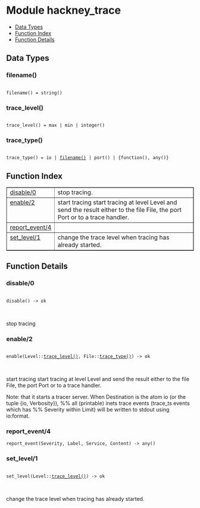 

# Module hackney_trace #
* [Data Types](#types)
* [Function Index](#index)
* [Function Details](#functions)

<a name="types"></a>

## Data Types ##




### <a name="type-filename">filename()</a> ###


<pre><code>
filename() = string()
</code></pre>




### <a name="type-trace_level">trace_level()</a> ###


<pre><code>
trace_level() = max | min | integer()
</code></pre>




### <a name="type-trace_type">trace_type()</a> ###


<pre><code>
trace_type() = io | <a href="#type-filename">filename()</a> | port() | {function(), any()}
</code></pre>

<a name="index"></a>

## Function Index ##


<table width="100%" border="1" cellspacing="0" cellpadding="2" summary="function index"><tr><td valign="top"><a href="#disable-0">disable/0</a></td><td>stop tracing.</td></tr><tr><td valign="top"><a href="#enable-2">enable/2</a></td><td>start tracing
start tracing at level Level and send the result either to the file File,
the port Port or to a  trace handler.</td></tr><tr><td valign="top"><a href="#report_event-4">report_event/4</a></td><td></td></tr><tr><td valign="top"><a href="#set_level-1">set_level/1</a></td><td>change the trace level when tracing has already started.</td></tr></table>


<a name="functions"></a>

## Function Details ##

<a name="disable-0"></a>

### disable/0 ###

<pre><code>
disable() -&gt; ok
</code></pre>
<br />

stop tracing

<a name="enable-2"></a>

### enable/2 ###

<pre><code>
enable(Level::<a href="#type-trace_level">trace_level()</a>, File::<a href="#type-trace_type">trace_type()</a>) -&gt; ok
</code></pre>
<br />

start tracing
start tracing at level Level and send the result either to the file File,
the port Port or to a  trace handler.

Note: that it starts a tracer server.
When Destination is the atom io (or the tuple {io, Verbosity}),
%% all (printable) inets trace events (trace_ts events which has
%% Severity within Limit) will be written to stdout using io:format.

<a name="report_event-4"></a>

### report_event/4 ###

`report_event(Severity, Label, Service, Content) -> any()`

<a name="set_level-1"></a>

### set_level/1 ###

<pre><code>
set_level(Level::<a href="#type-trace_level">trace_level()</a>) -&gt; ok
</code></pre>
<br />

change the trace level when tracing has already started.

